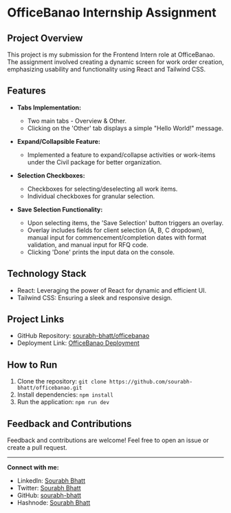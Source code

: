 # OfficeBanao Internship Assignment

## Project Overview

This project is my submission for the Frontend Intern role at OfficeBanao. The assignment involved creating a dynamic screen for work order creation, emphasizing usability and functionality using React and Tailwind CSS.

## Features

- **Tabs Implementation:**
  - Two main tabs - Overview & Other.
  - Clicking on the 'Other' tab displays a simple "Hello World!" message.

- **Expand/Collapsible Feature:**
  - Implemented a feature to expand/collapse activities or work-items under the Civil package for better organization.

- **Selection Checkboxes:**
  - Checkboxes for selecting/deselecting all work items.
  - Individual checkboxes for granular selection.

- **Save Selection Functionality:**
  - Upon selecting items, the 'Save Selection' button triggers an overlay.
  - Overlay includes fields for client selection (A, B, C dropdown), manual input for commencement/completion dates with format validation, and manual input for RFQ code.
  - Clicking 'Done' prints the input data on the console.

## Technology Stack

- React: Leveraging the power of React for dynamic and efficient UI.
- Tailwind CSS: Ensuring a sleek and responsive design.

## Project Links

- GitHub Repository: [sourabh-bhatt/officebanao](https://github.com/sourabh-bhatt/officebanao)
- Deployment Link: [OfficeBanao Deployment](https://officebanao-six.vercel.app/)

## How to Run

1. Clone the repository: `git clone https://github.com/sourabh-bhatt/officebanao.git`
2. Install dependencies: `npm install`
3. Run the application: `npm run dev`

## Feedback and Contributions

Feedback and contributions are welcome! Feel free to open an issue or create a pull request.

---

**Connect with me:**
- LinkedIn: [Sourabh Bhatt](https://linkedin.com/in/sourabh-bhatt)
- Twitter: [Sourabh Bhatt](https://twitter.com/sourabh__bhatt)
- GitHub: [sourabh-bhatt](https://github.com/sourabh-bhatt)
- Hashnode: [Sourabh Bhatt](https://sourbhatt.hashnode.dev)
